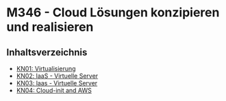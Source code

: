 # M346 - Cloud Lösungen konzipieren und realisieren

## Inhaltsverzeichnis

- [KN01: Virtualisierung](Kompetenznachweise/KN01/Readme.md)
- [KN02: laaS - Virtuelle Server](Kompetenznachweise/KN02/Readme.md)
- [KN03: laas - Virtuelle Server](Kompetenznachweise/KN03/Readme.md)
- [KN04: Cloud-init and AWS](Kompetenznachweise/KN04/Readme.md)
